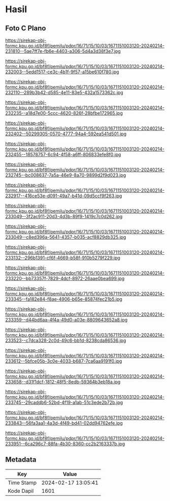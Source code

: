 # Hasil

## Foto C Plano

https://sirekap-obj-formc.kpu.go.id/bf8f/pemilu/pdpr/16/71/15/10/03/1671151003120-20240214-231810--5ae7ff7e-fb6e-4403-a306-5d4a3d38f3e7.jpg

https://sirekap-obj-formc.kpu.go.id/bf8f/pemilu/pdpr/16/71/15/10/03/1671151003120-20240214-232003--5edd1517-ce3c-4b1f-9f57-a15be610f780.jpg

https://sirekap-obj-formc.kpu.go.id/bf8f/pemilu/pdpr/16/71/15/10/03/1671151003120-20240214-232110--289b3b42-d585-4e11-83e5-432a1573362c.jpg

https://sirekap-obj-formc.kpu.go.id/bf8f/pemilu/pdpr/16/71/15/10/03/1671151003120-20240214-232235--a18d7e00-5ccc-4620-826f-28bfbe172965.jpg

https://sirekap-obj-formc.kpu.go.id/bf8f/pemilu/pdpr/16/71/15/10/03/1671151003120-20240214-232402--50299305-0570-4777-94a4-592ea541d501.jpg

https://sirekap-obj-formc.kpu.go.id/bf8f/pemilu/pdpr/16/71/15/10/03/1671151003120-20240214-232455--18578757-6c94-4f58-a6ff-806833efe8f0.jpg

https://sirekap-obj-formc.kpu.go.id/bf8f/pemilu/pdpr/16/71/15/10/03/1671151003120-20240214-232745--bc008637-7a5a-46e9-8a70-9899d2f9d023.jpg

https://sirekap-obj-formc.kpu.go.id/bf8f/pemilu/pdpr/16/71/15/10/03/1671151003120-20240214-232917--416ce53e-d091-49a7-b41d-09d5ccf9f263.jpg

https://sirekap-obj-formc.kpu.go.id/bf8f/pemilu/pdpr/16/71/15/10/03/1671151003120-20240214-233049--3f2ac911-20d3-4d3b-89f9-1419c7c0d262.jpg

https://sirekap-obj-formc.kpu.go.id/bf8f/pemilu/pdpr/16/71/15/10/03/1671151003120-20240214-233049--c8ed396a-5641-4357-b035-acf8829db325.jpg

https://sirekap-obj-formc.kpu.go.id/bf8f/pemilu/pdpr/16/71/15/10/03/1671151003120-20240214-233132--296b1391-cf6f-4669-b58f-910b5279f229.jpg

https://sirekap-obj-formc.kpu.go.id/bf8f/pemilu/pdpr/16/71/15/10/03/1671151003120-20240214-233220--bb73357f-7829-4dcf-8972-26aae0bea699.jpg

https://sirekap-obj-formc.kpu.go.id/bf8f/pemilu/pdpr/16/71/15/10/03/1671151003120-20240214-233345--fa182e84-f8ae-4906-b65e-85874fec21b5.jpg

https://sirekap-obj-formc.kpu.go.id/bf8f/pemilu/pdpr/16/71/15/10/03/1671151003120-20240214-233359--d44bd6aa-4f4a-49d0-a03e-8809643652a8.jpg

https://sirekap-obj-formc.kpu.go.id/bf8f/pemilu/pdpr/16/71/15/10/03/1671151003120-20240214-233523--c7dca328-2c0d-49c6-bb1d-8238cda86536.jpg

https://sirekap-obj-formc.kpu.go.id/bf8f/pemilu/pdpr/16/71/15/10/03/1671151003120-20240214-233612--5bfce05b-3c0e-4033-b687-7ca6aa9191f0.jpg

https://sirekap-obj-formc.kpu.go.id/bf8f/pemilu/pdpr/16/71/15/10/03/1671151003120-20240214-233658--d31f1dcf-1812-48f5-8edb-59364b3eb18a.jpg

https://sirekap-obj-formc.kpu.go.id/bf8f/pemilu/pdpr/16/71/15/10/03/1671151003120-20240214-233745--29caddb6-52bd-4f19-a1ab-51c3ede2b72b.jpg

https://sirekap-obj-formc.kpu.go.id/bf8f/pemilu/pdpr/16/71/15/10/03/1671151003120-20240214-233843--56fa3aa1-4a3d-4f49-bd41-02dd94762efe.jpg

https://sirekap-obj-formc.kpu.go.id/bf8f/pemilu/pdpr/16/71/15/10/03/1671151003120-20240214-233951--6ca296c7-88fa-4b30-8360-cc2b2163337b.jpg


## Metadata

| Key        | Value               |
| ---------- | ------------------- |
| Time Stamp | 2024-02-17 13:05:41 |
| Kode Dapil | 1601                |



